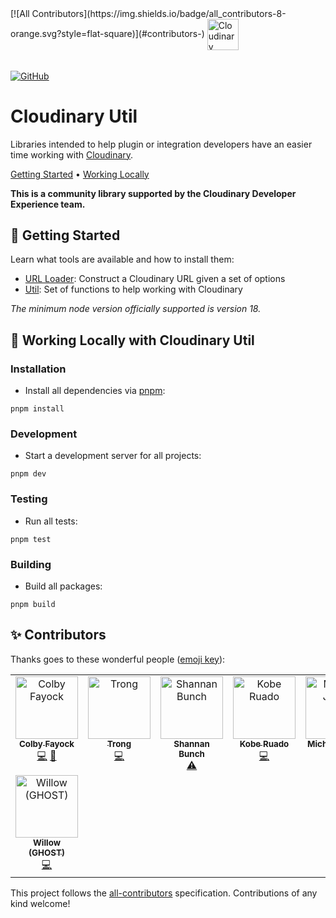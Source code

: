 <picture>
<!-- ALL-CONTRIBUTORS-BADGE:START - Do not remove or modify this section -->
[![All Contributors](https://img.shields.io/badge/all_contributors-8-orange.svg?style=flat-square)](#contributors-)
<!-- ALL-CONTRIBUTORS-BADGE:END -->
  <source media="(prefers-color-scheme: dark)" srcset="https://user-images.githubusercontent.com/62209650/196528621-b68e9e10-7e55-4c7d-9177-904cadbb4296.png" align="center" height=50>
  <source media="(prefers-color-scheme: light)" srcset="https://user-images.githubusercontent.com/62209650/196528761-a815025a-271a-4d8e-ac7e-cea833728bf9.png" align="center" height=50>
  <img alt="Cloudinary" src="https://user-images.githubusercontent.com/62209650/196528761-a815025a-271a-4d8e-ac7e-cea833728bf9.png" align="center" height=30>
</picture>

######

<a href="https://github.com/colbyfayock/cloudinary-util/blob/main/LICENSE"><img alt="GitHub" src="https://img.shields.io/github/license/colbyfayock/cloudinary-util?label=License&style=flat-square"></a>

# Cloudinary Util

Libraries intended to help plugin or integration developers have an easier time working with [Cloudinary](https://cloudinary.com/).

<a href="#-getting-started">Getting Started</a> • <a href="#-working-locally-with-cloudinary-util">Working Locally</a>

**This is a community library supported by the Cloudinary Developer Experience team.**

## 🚀 Getting Started

Learn what tools are available and how to install them:

- [URL Loader](https://github.com/colbyfayock/cloudinary-util/tree/main/packages/url-loader): Construct a Cloudinary URL given a set of options
- [Util](https://github.com/colbyfayock/cloudinary-util/tree/main/packages/util): Set of functions to help working with Cloudinary

_The minimum node version officially supported is version 18._

## 🧰 Working Locally with Cloudinary Util

### Installation

- Install all dependencies via [pnpm](https://pnpm.io/):

```
pnpm install
```

### Development

- Start a development server for all projects:

```
pnpm dev
```

### Testing

- Run all tests:

```
pnpm test
```

### Building

- Build all packages:

```
pnpm build
```

## ✨ Contributors

Thanks goes to these wonderful people ([emoji key](https://allcontributors.org/docs/en/emoji-key)):

<!-- ALL-CONTRIBUTORS-LIST:START - Do not remove or modify this section -->
<!-- prettier-ignore-start -->
<!-- markdownlint-disable -->
<table>
  <tbody>
    <tr>
      <td align="center" valign="top" width="14.28%"><a href="https://colbyfayock.com/newsletter"><img src="https://avatars.githubusercontent.com/u/1045274?v=4?s=100" width="100px;" alt="Colby Fayock"/><br /><sub><b>Colby Fayock</b></sub></a><br /><a href="https://github.com/cloudinary-community/cloudinary-util/commits?author=colbyfayock" title="Code">💻</a> <a href="https://github.com/cloudinary-community/cloudinary-util/commits?author=colbyfayock" title="Documentation">📖</a></td>
      <td align="center" valign="top" width="14.28%"><a href="https://github.com/kitravee"><img src="https://avatars.githubusercontent.com/u/50334192?v=4?s=100" width="100px;" alt="Trong"/><br /><sub><b>Trong</b></sub></a><br /><a href="https://github.com/cloudinary-community/cloudinary-util/commits?author=kitravee" title="Code">💻</a></td>
      <td align="center" valign="top" width="14.28%"><a href="http://www.bunchofideas.com"><img src="https://avatars.githubusercontent.com/u/3441200?v=4?s=100" width="100px;" alt="Shannan Bunch"/><br /><sub><b>Shannan Bunch</b></sub></a><br /><a href="https://github.com/cloudinary-community/cloudinary-util/commits?author=funbunch" title="Tests">⚠️</a></td>
      <td align="center" valign="top" width="14.28%"><a href="https://github.com/Insidiae"><img src="https://avatars.githubusercontent.com/u/28495550?v=4?s=100" width="100px;" alt="Kobe Ruado"/><br /><sub><b>Kobe Ruado</b></sub></a><br /><a href="https://github.com/cloudinary-community/cloudinary-util/commits?author=Insidiae" title="Code">💻</a></td>
      <td align="center" valign="top" width="14.28%"><a href="https://baldbeardedbuilder.com/"><img src="https://avatars.githubusercontent.com/u/1228996?v=4?s=100" width="100px;" alt="Michael Jolley"/><br /><sub><b>Michael Jolley</b></sub></a><br /><a href="https://github.com/cloudinary-community/cloudinary-util/commits?author=michaeljolley" title="Code">💻</a></td>
      <td align="center" valign="top" width="14.28%"><a href="https://arktype.io"><img src="https://avatars.githubusercontent.com/u/10645823?v=4?s=100" width="100px;" alt="David Blass"/><br /><sub><b>David Blass</b></sub></a><br /><a href="https://github.com/cloudinary-community/cloudinary-util/commits?author=ssalbdivad" title="Code">💻</a></td>
      <td align="center" valign="top" width="14.28%"><a href="https://oss.fyi/nickytonline"><img src="https://avatars.githubusercontent.com/u/833231?v=4?s=100" width="100px;" alt="Nick Taylor"/><br /><sub><b>Nick Taylor</b></sub></a><br /><a href="https://github.com/cloudinary-community/cloudinary-util/commits?author=nickytonline" title="Code">💻</a></td>
    </tr>
    <tr>
      <td align="center" valign="top" width="14.28%"><a href="http://ghostdev.xyz"><img src="https://avatars.githubusercontent.com/u/47755378?v=4?s=100" width="100px;" alt="Willow (GHOST)"/><br /><sub><b>Willow (GHOST)</b></sub></a><br /><a href="https://github.com/cloudinary-community/cloudinary-util/commits?author=ghostdevv" title="Code">💻</a></td>
    </tr>
  </tbody>
</table>

<!-- markdownlint-restore -->
<!-- prettier-ignore-end -->

<!-- ALL-CONTRIBUTORS-LIST:END -->

This project follows the [all-contributors](https://github.com/all-contributors/all-contributors) specification. Contributions of any kind welcome!
